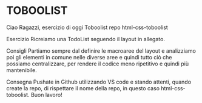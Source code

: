 TOBOOLIST
===

Ciao Ragazzi,
esercizio di oggi Toboolist
repo html-css-toboolist

Esercizio
Ricreiamo una TodoList seguendo il layout in allegato. 

Consigli
Partiamo sempre dal definire le macroaree del layout e analizziamo poi gli elementi in comune nelle diverse aree e quindi tutto ciò che possiamo centralizzare, per rendere il codice meno ripetitivo e quindi più mantenibile.

Consegna
Pushate in Github utilizzando VS code e stando attenti, quando create la repo, di rispettare il nome della repo, in questo caso html-css-toboolist.
Buon lavoro!
